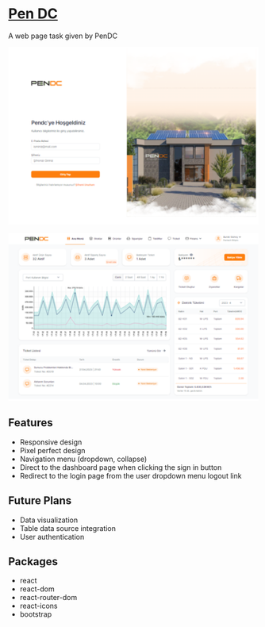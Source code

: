 # [Pen DC ](https://pendc-task-six.vercel.app)

A web page task given by PenDC

<a href="https://pendc-task-six.vercel.app/"><img src="/public/pendc_login.png" alt="Login Page" width="550"></a>

<a href="https://pendc-task-six.vercel.app/dashboard"><img src="/public/pendc_dashboard.png" alt="Login Page" width="550"></a>

## Features

- Responsive design
- Pixel perfect design
- Navigation menu (dropdown, collapse)
- Direct to the dashboard page when clicking the sign in button
- Redirect to the login page from the user dropdown menu logout link

## Future Plans

- Data visualization
- Table data source integration
- User authentication

## Packages

- react
- react-dom
- react-router-dom
- react-icons
- bootstrap
